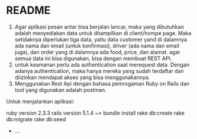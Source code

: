 # README
1. Agar aplikasi pesan antar bisa berjalan lancar, maka yang dibutuhkan adalah menyediakan data untuk ditampilkan di client/hompe page. Maka setidaknya diperlukan tiga data, yaitu data customer yand di dalamnya ada nama dan email (untuk konfirmasi), driver (ada nama dan email juga), dan order yang di dalamnya ada food, price, dan alamat. agar semua data ini bisa digunakan, bisa dengan membuat REST API.
2. untuk keamanan perlu ada authentication saat merequest data. Dengan adanya authentication, maka hanya mereka yang sudah terdaftar dan diizinkan mendapat akses yang bisa menggunakannya.
3. Menggunakan Rest Api dengan bahasa pemrogaman Ruby on Rails dan tool yang digunakan adalah postman.



Untuk menjalankan aplikasi:

ruby version 2.3.3
rails version 5.1.4 ~>
bundle install
rake db:create
rake db:migrate
rake db:seed

* ...
